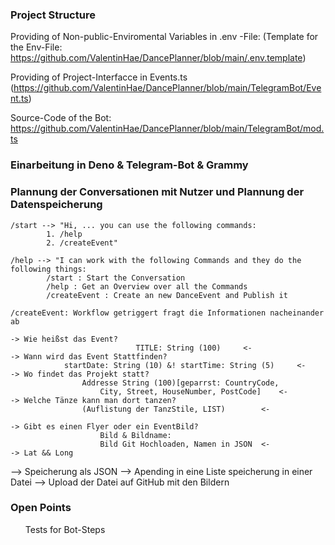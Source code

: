 ### Project Structure

Providing of Non-public-Enviromental Variables in .env -File:
(Template for the Env-File: https://github.com/ValentinHae/DancePlanner/blob/main/.env.template)

Providing of Project-Interfacce in Events.ts (https://github.com/ValentinHae/DancePlanner/blob/main/TelegramBot/Event.ts)

Source-Code of the Bot: https://github.com/ValentinHae/DancePlanner/blob/main/TelegramBot/mod.ts
### Einarbeitung in Deno & Telegram-Bot & Grammy



### Plannung der Conversationen mit Nutzer und Plannung der Datenspeicherung
	/start --> "Hi, ... you can use the following commands:
			1. /help 
			2. /createEvent"

	/help --> "I can work with the following Commands and they do the following things:
			/start : Start the Conversation
			/help : Get an Overview over all the Commands
			/createEvent : Create an new DanceEvent and Publish it

	/createEvent: Workflow getriggert fragt die Informationen nacheinander ab

	-> Wie heißst das Event?
								TITLE: String (100) 	<-
	-> Wann wird das Event Stattfinden?
				startDate: String (10) &! startTime: String (5) 	<-
	-> Wo findet das Projekt statt?
					Addresse String (100)[geparrst: CountryCode, 
						City, Street, HouseNumber, PostCode] 	<-
	-> Welche Tänze kann man dort tanzen? 
					(Auflistung der TanzStile, LIST)		<-

	-> Gibt es einen Flyer oder ein EventBild?
						Bild & Bildname: 
						Bild Git Hochloaden, Namen in JSON	<-
	-> Lat && Long

--> Speicherung als JSON --> Apending in eine Liste speicherung in einer Datei --> Upload der Datei auf GitHub mit den Bildern

### Open Points
<ul> Tests for Bot-Steps
